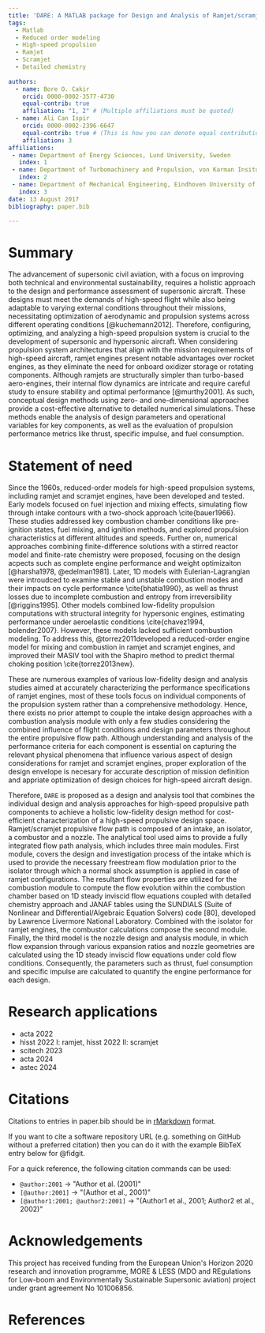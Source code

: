 ```yaml
---
title: 'DARE: A MATLAB package for Design and Analysis of Ramjet/scramjet Engines'
tags:
  - Matlab
  - Reduced order modeling
  - High-speed propulsion
  - Ramjet
  - Scramjet
  - Detailed chemistry 
 
authors:
  - name: Bore O. Cakir
    orcid: 0000-0002-3577-4730
    equal-contrib: true
    affiliation: "1, 2" # (Multiple affiliations must be quoted)
  - name: Ali Can Ispir
    orcid: 0000-0002-2396-6647
    equal-contrib: true # (This is how you can denote equal contributions between multiple authors)
    affiliation: 3
affiliations:
 - name: Department of Energy Sciences, Lund University, Sweden 
   index: 1
 - name: Department of Turbomachinery and Propulsion, von Karman Insitute for Fluid Dynamics, Belgium
   index: 2
 - name: Department of Mechanical Engineering, Eindhoven University of Technology, the Netherlands
   index: 3
date: 13 August 2017
bibliography: paper.bib

---
```


# Summary

The advancement of supersonic civil aviation, with a focus on improving both technical and environmental sustainability, requires a holistic approach to the design and performance assessment of supersonic aircraft. These designs must meet the demands of high-speed flight while also being adaptable to varying external conditions throughout their missions, necessitating optimization of aerodynamic and propulsion systems across different operating conditions [@kuchemann2012]. Therefore, configuring, optimizing, and analyzing a high-speed propulsion system is crucial to the development of supersonic and hypersonic aircraft. When considering propulsion system architectures that align with the mission requirements of high-speed aircraft, ramjet engines present notable advantages over rocket engines, as they eliminate the need for onboard oxidizer storage or rotating components. Although ramjets are structurally simpler than turbo-based aero-engines, their internal flow dynamics are intricate and require careful study to ensure stability and optimal performance [@murthy2001]. As such, conceptual design methods using zero- and one-dimensional approaches provide a cost-effective alternative to detailed numerical simulations. These methods enable the analysis of design parameters and operational variables for key components, as well as the evaluation of propulsion performance metrics like thrust, specific impulse, and fuel consumption.

# Statement of need

Since the 1960s, reduced-order models for high-speed propulsion systems, including ramjet and scramjet engines, have been developed and tested. Early models focused on fuel injection and mixing effects, simulating flow through intake contours with a two-shock approach \cite{bauer1966}. These studies addressed key combustion chamber conditions like pre-ignition states, fuel mixing, and ignition methods, and explored propulsion characteristics at different altitudes and speeds. Further on, numerical approaches combining finite-difference solutions with a stirred reactor model and finite-rate chemistry were proposed, focusing on the design acpects such as complete engine performance and weight optimizaiton [@harsha1978, @edelman1981]. Later, 1D models with Eulerian-Lagrangian were introudced to examine stable and unstable combustion modes and their impacts on cycle performance \cite{bhatia1990}, as well as thrust losses due to incomplete combustion and entropy from irreversibility \[@riggins1995]. Other models combined low-fidelity propulsion computations with structural integrity for hypersonic engines, estimating performance under aeroelastic conditions \cite{chavez1994, bolender2007}. However, these models lacked sufficient combustion modeling. To address this, @torrez2011developed a reduced-order engine model for mixing and combustion in ramjet and scramjet engines, and improved their MASIV tool with the Shapiro method to predict thermal choking position \cite{torrez2013new}. 

These are numerous examples of various low-fidelity design and analysis studies aimed at accurately characterizing the performance specifications of ramjet engines, most of these tools focus on individual components of the propulsion system rather than a comprehensive methodology. Hence, there exists no prior attempt to couple the intake design approaches with a combustion analysis module with only a few studies considering the combined influence of flight conditions and design parameters throughout the entire propulsive flow path. Although understanding and analysis of the performance criteria for each component is essential on capturing the relevant physical phenomena that influence various aspect of design considerations for ramjet and scramjet engines, proper exploration of the design envelope is necesary for accurate description of mission definition and appriate optimization of design choices for high-speed aircraft design. 

Therefore, `DARE` is proposed as a design and analysis tool that combines the individual design and analysis approaches for high-speed propulsive path components to achieve a holistic low-fidelity design method for cost-efficient characterization of a high-speed propulsive design space. Ramjet/scramjet propulsive flow path is composed of an intake, an isolator, a combustor and a nozzle. The analytical tool used aims to provide a fully integrated flow path analysis, which includes three main modules. First module, covers the design and investigation process of the intake which is used to provide the necessary freestream flow modulation prior to the isolator through which a normal shock assumption is applied in case of ramjet configurations. The resultant flow properties are utilized for the combustion module to compute the flow evolution within the combustion chamber based on 1D steady inviscid flow equations coupled with detailed chemistry approach and JANAF tables using the SUNDIALS (Suite of Nonlinear and Differential/Algebraic Equation Solvers) code [80], developed by Lawrence Livermore National Laboratory. Combined with the isolator for ramjet engines, the combustor calculations compose the second module. Finally, the third model is the nozzle design and analysis module, in which flow expansion through various expansion ratios and nozzle geometries are calculated using the 1D steady inviscid flow equations under cold flow conditions. Consequently, the parameters such as thrust, fuel consumption and specific impulse are calculated to quantify the engine performance for each design.

# Research applications

- acta 2022
- hisst 2022 I: ramjet, hisst 2022 II: scramjet
- scitech 2023
- acta 2024
- astec 2024 

# Citations

Citations to entries in paper.bib should be in
[rMarkdown](http://rmarkdown.rstudio.com/authoring_bibliographies_and_citations.html)
format.

If you want to cite a software repository URL (e.g. something on GitHub without a preferred
citation) then you can do it with the example BibTeX entry below for @fidgit.

For a quick reference, the following citation commands can be used:
- `@author:2001`  ->  "Author et al. (2001)"
- `[@author:2001]` -> "(Author et al., 2001)"
- `[@author1:2001; @author2:2001]` -> "(Author1 et al., 2001; Author2 et al., 2002)"

# Acknowledgements

This project has received funding from the European Union's Horizon 2020 research and innovation programme, MORE \& LESS (MDO and REgulations for Low-boom and Environmentally Sustainable Supersonic aviation) project under grant agreement No 101006856. 

# References
